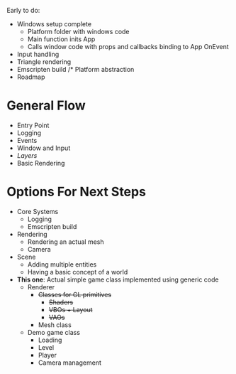Early to do:

* Windows setup complete
  * Platform folder with windows code
  * Main function inits App
  * Calls window code with props and callbacks binding to App OnEvent
* Input handling
* Triangle rendering
* Emscripten build
/* Platform abstraction
* Roadmap



# General Flow
* Entry Point
* Logging
* Events
* Window and Input
* *Layers*
* Basic Rendering

# Options For Next Steps
* Core Systems
  * Logging
  * Emscripten build
* Rendering
  * Rendering an actual mesh
  * Camera
* Scene
  * Adding multiple entities
  * Having a basic concept of a world
* **This one**: Actual simple game class implemented using generic code
  * Renderer
    * ~~Classes for GL primitives~~
      * ~~Shaders~~
      * ~~VBOs + Layout~~
      * ~~VAOs~~
    * Mesh class
  * Demo game class
    * Loading
    * Level
    * Player
    * Camera management